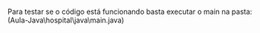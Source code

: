 Para testar se o código está funcionando basta executar o main na pasta: (Aula-Java\hospital\java\main.java)
